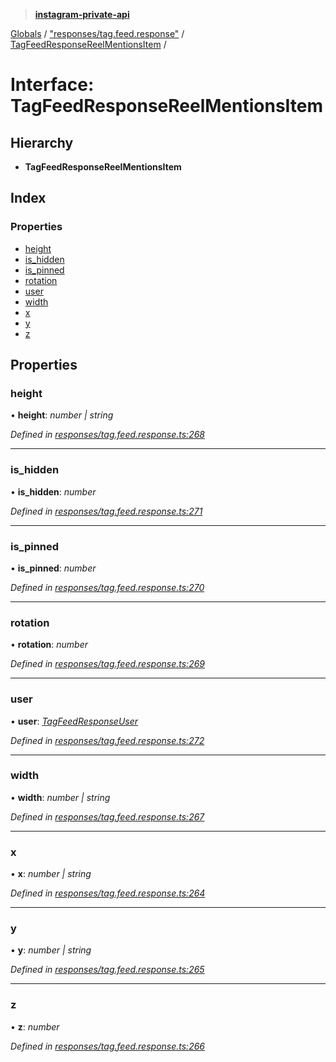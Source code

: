 > **[instagram-private-api](../README.md)**

[Globals](../globals.md) / ["responses/tag.feed.response"](../modules/_responses_tag_feed_response_.md) / [TagFeedResponseReelMentionsItem](_responses_tag_feed_response_.tagfeedresponsereelmentionsitem.md) /

# Interface: TagFeedResponseReelMentionsItem

## Hierarchy

* **TagFeedResponseReelMentionsItem**

## Index

### Properties

* [height](_responses_tag_feed_response_.tagfeedresponsereelmentionsitem.md#height)
* [is_hidden](_responses_tag_feed_response_.tagfeedresponsereelmentionsitem.md#is_hidden)
* [is_pinned](_responses_tag_feed_response_.tagfeedresponsereelmentionsitem.md#is_pinned)
* [rotation](_responses_tag_feed_response_.tagfeedresponsereelmentionsitem.md#rotation)
* [user](_responses_tag_feed_response_.tagfeedresponsereelmentionsitem.md#user)
* [width](_responses_tag_feed_response_.tagfeedresponsereelmentionsitem.md#width)
* [x](_responses_tag_feed_response_.tagfeedresponsereelmentionsitem.md#x)
* [y](_responses_tag_feed_response_.tagfeedresponsereelmentionsitem.md#y)
* [z](_responses_tag_feed_response_.tagfeedresponsereelmentionsitem.md#z)

## Properties

###  height

• **height**: *number | string*

*Defined in [responses/tag.feed.response.ts:268](https://github.com/Nerixyz/instagram-private-api/blob/e5037ee/src/responses/tag.feed.response.ts#L268)*

___

###  is_hidden

• **is_hidden**: *number*

*Defined in [responses/tag.feed.response.ts:271](https://github.com/Nerixyz/instagram-private-api/blob/e5037ee/src/responses/tag.feed.response.ts#L271)*

___

###  is_pinned

• **is_pinned**: *number*

*Defined in [responses/tag.feed.response.ts:270](https://github.com/Nerixyz/instagram-private-api/blob/e5037ee/src/responses/tag.feed.response.ts#L270)*

___

###  rotation

• **rotation**: *number*

*Defined in [responses/tag.feed.response.ts:269](https://github.com/Nerixyz/instagram-private-api/blob/e5037ee/src/responses/tag.feed.response.ts#L269)*

___

###  user

• **user**: *[TagFeedResponseUser](_responses_tag_feed_response_.tagfeedresponseuser.md)*

*Defined in [responses/tag.feed.response.ts:272](https://github.com/Nerixyz/instagram-private-api/blob/e5037ee/src/responses/tag.feed.response.ts#L272)*

___

###  width

• **width**: *number | string*

*Defined in [responses/tag.feed.response.ts:267](https://github.com/Nerixyz/instagram-private-api/blob/e5037ee/src/responses/tag.feed.response.ts#L267)*

___

###  x

• **x**: *number | string*

*Defined in [responses/tag.feed.response.ts:264](https://github.com/Nerixyz/instagram-private-api/blob/e5037ee/src/responses/tag.feed.response.ts#L264)*

___

###  y

• **y**: *number | string*

*Defined in [responses/tag.feed.response.ts:265](https://github.com/Nerixyz/instagram-private-api/blob/e5037ee/src/responses/tag.feed.response.ts#L265)*

___

###  z

• **z**: *number*

*Defined in [responses/tag.feed.response.ts:266](https://github.com/Nerixyz/instagram-private-api/blob/e5037ee/src/responses/tag.feed.response.ts#L266)*
